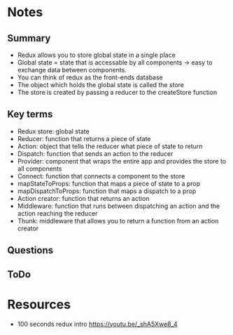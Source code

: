 # Notes
## Summary
- Redux allows you to store global state in a single place
- Global state = state that is accessable by all components -> easy to exchange data between components.
- You can think of redux as the front-ends database
- The object which holds the global state is called the store
- The store is created by passing a reducer to the createStore function

## Key terms
- Redux store: global state
- Reducer: function that returns a piece of state
- Action: object that tells the reducer what piece of state to return
- Dispatch: function that sends an action to the reducer
- Provider: component that wraps the entire app and provides the store to all components
- Connect: function that connects a component to the store
- mapStateToProps: function that maps a piece of state to a prop
- mapDispatchToProps: function that maps a dispatch to a prop
- Action creator: function that returns an action
- Middleware: function that runs between dispatching an action and the action reaching the reducer
- Thunk: middleware that allows you to return a function from an action creator

## Questions
## ToDo

# Resources
- 100 seconds redux intro https://youtu.be/_shA5Xwe8_4

